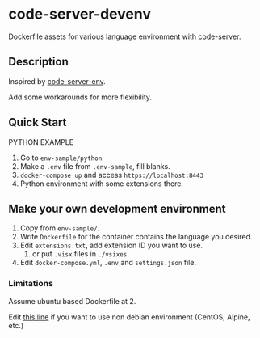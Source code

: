 code-server-devenv
====
Dockerfile assets for various language environment with [code-server](https://github.com/codercom/code-server).

## Description

Inspired by [code-server-env](https://github.com/Mushus/code-server-env).

Add some workarounds for more flexibility.

## Quick Start

PYTHON EXAMPLE

1. Go to `env-sample/python`.
2. Make a `.env` file from `.env-sample`, fill blanks.
3. `docker-compose up` and access `https://localhost:8443`
4. Python environment with some extensions there.

## Make your own development environment

1. Copy from `env-sample/`.
2. Write `Dockerfile` for the container contains the language you desired.
3. Edit `extensions.txt`, add extension ID you want to use.
   1. or put `.visx` files in `./vsixes`.
4. Edit `docker-compose.yml`, `.env` and `settings.json` file.

### Limitations
Assume ubuntu based Dockerfile at 2.

Edit [this line](./common/Dockerfile#L6) if you want to use non debian environment (CentOS, Alpine, etc.)